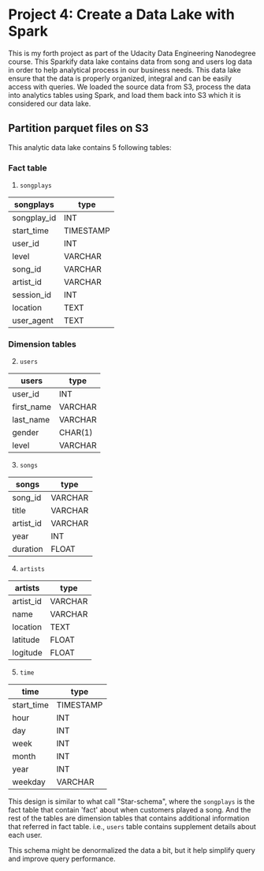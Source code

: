 # Project 4: Create a Data Lake with Spark

This is my forth project as part of the Udacity Data Engineering Nanodegree course. This Sparkify data lake contains data from song and users log data in order to help analytical process in our business needs. This data lake ensure that the data is properly organized, integral and can be easily access with queries. We loaded the source data from S3, process the data into analytics tables using Spark, and load them back into S3 which it is considered our data lake.

## Partition parquet files on S3

This analytic data lake contains 5 following tables:

### Fact table

1. ```songplays```

|  songplays  |    type   |
|-------------|-----------|
| songplay_id | INT       |
| start_time  | TIMESTAMP |
| user_id     | INT       |
| level       | VARCHAR   |
| song_id     | VARCHAR   |
| artist_id   | VARCHAR   |
| session_id  | INT       |
| location    | TEXT      |
| user_agent  | TEXT      |

### Dimension tables

2. ```users```

|    users   |   type  |
|------------|---------|
| user_id    | INT     |
| first_name | VARCHAR |
| last_name  | VARCHAR |
| gender     | CHAR(1) |
| level      | VARCHAR |

3. ```songs```

|   songs   |   type  |
|-----------|---------|
| song_id   | VARCHAR |
| title     | VARCHAR |
| artist_id | VARCHAR |
| year      | INT     |
| duration  | FLOAT   |

4. ```artists```

|   artists  |   type  |
|------------|---------|
| artist_id  | VARCHAR |
| name       | VARCHAR |
| location   | TEXT    |
| latitude   | FLOAT   |
| logitude   | FLOAT   |

5. ```time```

|    time    |    type   |
|------------|-----------|
| start_time | TIMESTAMP |
| hour       | INT       |
| day        | INT       |
| week       | INT       |
| month      | INT       |
| year       | INT       |
| weekday    | VARCHAR   |

This design is similar to what call "Star-schema", where the `songplays` is the fact table that contain 'fact' about when customers played a song. And the rest of the tables are dimension tables that contains additional information that referred in fact table. i.e., `users` table contains supplement details about each user.

This schema might be denormalized the data a bit, but it help simplify query and improve query performance.
